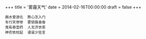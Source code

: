 +++
title = '雾霾天气'
date = 2014-02-16T00:00:00
draft = false
+++

```text
画水曾游北  欺心怎入门
车行天惨惨  雾锁路昏昏
鬼有悬壶药  人无济世恩
神农依杖起  谩诞少狂言
```
